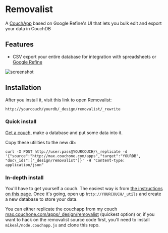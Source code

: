 # Removalist

A [CouchApp](http://couchapp.org) based on Google Refine's UI that lets you bulk edit and export your data in CouchDB

## Features

* CSV export your entire database for integration with spreadsheets or [Google Refine](http://code.google.com/p/google-refine/)

![screenshot](http://i.imgur.com/vE3Lr.png)

## Installation

After you install it, visit this link to open Removalist: 

    http://yourcouch/yourdb/_design/removalist/_rewrite

### Quick install

[Get a couch](http://couchone.com/get), make a database and put some data into it.

Copy these utilities to the new db:


    curl -X POST http://user:pass@YOURCOUCH/\_replicate -d '{"source":"http://max.couchone.com/apps","target":"YOURDB", "doc\_ids":["_design/removalist"]}' -H "Content-type: application/json"

### In-depth install

You'll have to get yourself a couch. The easiest way is from [the instructions on this page](http://couchone.com/get). Once it's going, open up `http://YOURCOUCH/_utils` and create a new database to store your data.

You can either replicate the couchapp from my couch [max.couchone.com/apps/_design/removalist](http://max.couchone.com/apps/_design/removalist) (quickest option) or, if you want to hack on the removalist source code first, you'll need to install `mikeal/node.couchapp.js` and clone this repo.
